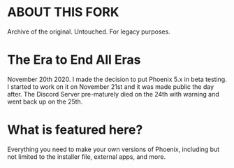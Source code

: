 # ABOUT THIS FORK
Archive of the original. Untouched. For legacy purposes.

# The Era to End All Eras
November 20th 2020. I made the decision to put Phoenix 5.x in beta testing.
I started to work on it on November 21st and it was made public the day after.
The Discord Server pre-maturely died on the 24th with warning and went back up on the 25th.

# What is featured here?
Everything you need to make your own versions of Phoenix, including but not limited to the installer file, external apps, and more.
